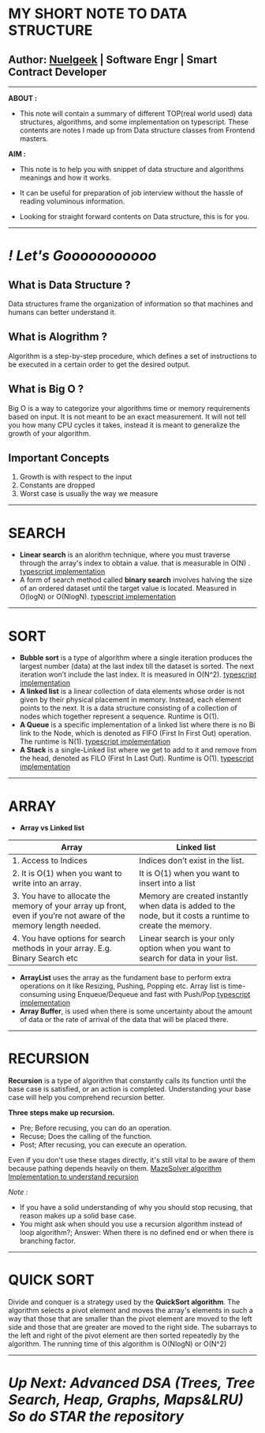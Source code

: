# **MY SHORT NOTE TO DATA STRUCTURE**
## **Author: [Nuelgeek](https://twitter.com/theNuelgeek) | Software Engr | Smart Contract Developer**

--------------------

**ABOUT :** 
- This note will contain a summary of different TOP(real world used) data structures, algorithms, and some implementation on typescript. These contents are notes I made up from Data structure classes from Frontend masters.

**AIM :** 
- This note is to help you with snippet of data structure and algorithms meanings and how it works.
  
- It can be useful for preparation of job interview without the hassle of reading voluminous information.

- Looking for straight forward contents on Data structure, this is for you.


-------------

# *! Let's Gooooooooooo*


## What is Data Structure ?
Data structures frame the organization of information so that machines and humans can better understand it.

## What is Alogrithm ?
Algorithm is a step-by-step procedure, which defines a set of instructions to be executed in a certain order to get the desired output.

## What is Big O ?
Big O is a way to categorize your algorithms time or memory requirements based on input. It is not meant to be an exact measurement. It will not tell you how many CPU cycles it takes, instead it is meant to generalize the growth of your algorithm.

## Important Concepts
1.  Growth is with respect to the input
2.  Constants are dropped
3.  Worst case is usually the way we measure
   
   ------
  
# SEARCH

   - **Linear search** is an alorithm technique, where you must traverse through the array's index to obtain a value. 
that is measurable in O(N) . [typescript implementation](https://github.com/TheNuelgeek/Data-Structure-Algorthim-kata-machine/blob/master/src/day1/LinearSearchList.ts)
   - A form of search method called **binary search** involves halving the size of an ordered dataset until the target value is located. Measured in
O(logN) or O(NlogN). [typescript implementation](https://github.com/TheNuelgeek/Data-Structure-Algorthim-kata-machine/blob/master/src/day1/BinarySearchList.ts)

-----------

# SORT
-  **Bubble sort** is a type of algorithm where a single iteration produces the largest number (data) at the last index till the dataset is sorted. The next iteration won’t include the last index. It is measured in O(N^2). [typescript implementation](https://github.com/TheNuelgeek/Data-Structure-Algorthim-kata-machine/blob/master/src/day1/BubbleSort.ts)
-  **A linked list** is a linear collection of data elements whose order is not given by their physical placement in memory. Instead, each element points to the next. It is a data structure consisting of a collection of nodes which together represent a sequence. Runtime is O(1). 
-  **A Queue** is a specific implementation of a linked list where there is no Bi link to the Node, which is denoted as FIFO (First In First Out) operation. The runtime is N(1). [typescript implementation](https://github.com/TheNuelgeek/Data-Structure-Algorthim-kata-machine/blob/master/src/day1/Queue.ts)
-  **A Stack** is a single-Linked list where we get to add to it and remove from the head, denoted as FILO (First In Last Out). Runtime is O(1). [typescript implementation](https://github.com/TheNuelgeek/Data-Structure-Algorthim-kata-machine/blob/master/src/day1/Stack.ts)

----
# ARRAY

- **Array vs Linked list**
  
| Array | Linked list |
| ----------- | ----------- |
| 1. Access to Indices | Indices don’t exist in the list. |
| 2. It is O(1) when you want to write into an array. | It is O(1) when you want to insert into a list | 
| 3. You have to allocate the memory of your array up front, even if you’re not aware of the memory length needed.  | Memory are created instantly when data is added to the node, but it costs a runtime to create the memory. | 
| 4. You have options for search methods in your array. E.g. Binary Search etc  | Linear search is your only option when you want to search for data in your list. |

- **ArrayList** uses the array as the fundament base to perform extra operations on it like Resizing, Pushing, Popping etc. Array list is time-consuming using Enqueue/Dequeue and fast with Push/Pop.[typescript implementation](https://github.com/TheNuelgeek/Data-Structure-Algorthim-kata-machine/blob/master/src/array-test.ts)
- **Array Buffer**, is used when there is some uncertainty about the amount of data or the rate of arrival of the data that will be placed there.
------
# RECURSION
**Recursion** is a type of algorithm that constantly calls its function until the base case is satisfied, or an action is completed. Understanding your base case will help you comprehend recursion better.

**Three steps make up recursion.**
- Pre; Before recusing, you can do an operation.
- Recuse; Does the calling of the function.
- Post; After recusing, you can execute an operation.

Even if you don't use these stages directly, it's still vital to be aware of them because pathing depends heavily on them.
[MazeSolver algorithm Implementation  to understand recursion](https://github.com/TheNuelgeek/Data-Structure-Algorthim-kata-machine/blob/master/src/day1/MazeSolver.ts)

*Note :*
-  If you have a solid understanding of why you should stop recusing, that reason makes up a solid base case.
-  You might ask when should you use a recursion algorithm instead of loop algorithm?; Answer: When there is no defined end or when there is branching factor.

-----
# QUICK SORT

Divide and conquer is a strategy used by the **QuickSort algorithm**.
The algorithm selects a pivot element and moves the array's elements in such a way that those that are smaller than the pivot element are moved to the left side and those that are greater are moved to the right side.
The subarrays to the left and right of the pivot element are then sorted repeatedly by the algorithm. The running time of this algorithm is O(NlogN) or O(N^2)

------
# *Up Next: Advanced DSA (Trees, Tree Search, Heap, Graphs, Maps&LRU) So do STAR the repository* 
